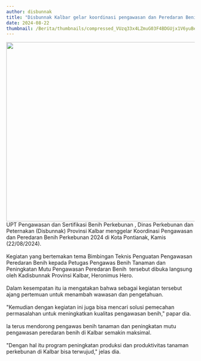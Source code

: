 ```yaml
---
author: disbunnak
title: "Disbunnak Kalbar gelar koordinasi pengawasan dan Peredaran Benih Perkebunan"
date: 2024-08-22
thumbnail: /Berita/thumbnails/compressed_VUzq33x4LZmuG03F4BDGUjx1V6yuBeVFGSfjttyq.jpg
---
```

<p><img src="/images/9smE0qtsFEZAeRX54cHE.jpeg" width="640" height="480" alt="" /><br />UPT Pengawasan dan Sertifikasi Benih Perkebunan , Dinas Perkebunan dan Peternakan (Disbunnak) Provinsi Kalbar menggelar Koordinasi Pengawasan dan Peredaran Benih Perkebunan 2024 di Kota Pontianak, Kamis (22/08/2024).<br /><br />Kegiatan yang bertemakan tema Bimbingan Teknis Penguatan Pengawasan Peredaran Benih kepada Petugas Pengawas Benih Tanaman dan Peningkatan Mutu Pengawasan Peredaran Benih&nbsp; tersebut dibuka langsung oleh Kadisbunnak Provinsi Kalbar, Heronimus Hero.<br /><br />Dalam kesempatan itu ia mengatakan bahwa sebagai kegiatan tersebut ajang pertemuan untuk menambah wawasan dan pengetahuan.<br /><br />"Kemudian dengan kegiatan ini juga bisa mencari solusi pemecahan permasalahan untuk meningkatkan kualitas pengawasan benih," papar dia.<br /><br />Ia terus mendorong pengawas benih tanaman dan peningkatan mutu pengawasan peredaran benih di Kalbar semakin maksimal.<br /><br />"Dengan hal itu program peningkatan produksi dan produktivitas tanaman perkebunan di Kalbar bisa terwujud," jelas dia.</p>